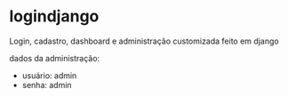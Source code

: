 # logindjango
Login, cadastro, dashboard e administração customizada feito em django

dados da administração:
  - usuário: admin
  - senha: admin
